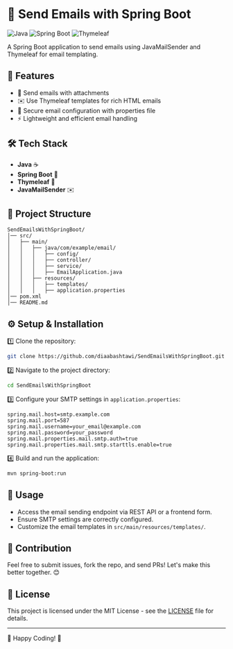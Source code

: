 # 📧 Send Emails with Spring Boot

![Java](https://img.shields.io/badge/Java-ED8B00?style=for-the-badge&logo=java&logoColor=white)
![Spring Boot](https://img.shields.io/badge/Spring%20Boot-6DB33F?style=for-the-badge&logo=spring-boot&logoColor=white)
![Thymeleaf](https://img.shields.io/badge/Thymeleaf-005F0F?style=for-the-badge&logo=thymeleaf&logoColor=white)

A Spring Boot application to send emails using JavaMailSender and Thymeleaf for email templating.

## 🚀 Features
- 📩 Send emails with attachments
- ✉️ Use Thymeleaf templates for rich HTML emails
- 🔐 Secure email configuration with properties file
- ⚡ Lightweight and efficient email handling

## 🛠️ Tech Stack
- **Java** ☕
- **Spring Boot** 🌱
- **Thymeleaf** 🍃
- **JavaMailSender** ✉️

## 📂 Project Structure
```
SendEmailsWithSpringBoot/
│── src/
│   ├── main/
│   │   ├── java/com/example/email/
│   │   │   ├── config/
│   │   │   ├── controller/
│   │   │   ├── service/
│   │   │   ├── EmailApplication.java
│   │   ├── resources/
│   │   │   ├── templates/
│   │   │   ├── application.properties
│── pom.xml
│── README.md
```

## ⚙️ Setup & Installation

1️⃣ Clone the repository:
```sh
git clone https://github.com/diaabashtawi/SendEmailsWithSpringBoot.git
```

2️⃣ Navigate to the project directory:
```sh
cd SendEmailsWithSpringBoot
```

3️⃣ Configure your SMTP settings in `application.properties`:
```properties
spring.mail.host=smtp.example.com
spring.mail.port=587
spring.mail.username=your_email@example.com
spring.mail.password=your_password
spring.mail.properties.mail.smtp.auth=true
spring.mail.properties.mail.smtp.starttls.enable=true
```

4️⃣ Build and run the application:
```sh
mvn spring-boot:run
```

## 📧 Usage
- Access the email sending endpoint via REST API or a frontend form.
- Ensure SMTP settings are correctly configured.
- Customize the email templates in `src/main/resources/templates/`.

## 🎯 Contribution
Feel free to submit issues, fork the repo, and send PRs! Let's make this better together. 😊

## 📜 License
This project is licensed under the MIT License - see the [LICENSE](LICENSE) file for details.

---

🚀 Happy Coding! 🎉
